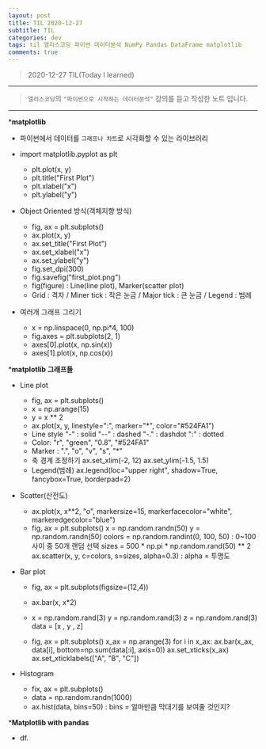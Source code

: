 ```yaml
---
layout: post
title: TIL 2020-12-27 
subtitle: TIL 
categories: dev
tags: til 앨리스코딩 파이썬 데이터분석 NumPy Pandas DataFrame matplotlib
comments: true
---
```



> 2020-12-27 TIL(Today I learned)
---

> `앨리스코딩`의 `"파이썬으로 시작하는 데이터분석"` 강의를 듣고 작성한 노트 입니다.
---

*__matplotlib__
  - 파이썬에서 데이터를 `그래프나 차트`로 시각화할 수 있는 라이브러리
  - import matplotlib.pyplot as plt
    + plt.plot(x, y)
    + plt.title("First Plot")
    + plt.xlabel("x")
    + plt.ylabel("y")
    
    
  - Object Oriented 방식(객체지향 방식)
    + fig, ax = plt.subplots()
    + ax.plot(x, y)
    + ax.set_title("First Plot")
    + ax.set_xlabel("x")
    + ax.set_ylabel("y")
    + fig.set_dpi(300)
    + fig.savefig("first_plot.png")
    + fig(figure) : Line(line plot), Marker(scatter plot)
    + Grid : 격자 / Miner tick : 작은 눈금 / Major tick : 큰 눈금 / Legend : 범례
    
  - 여러개 그래프 그리기
    + x = np.linspace(0, np.pi*4, 100)
    + fig.axes = plt.subplots(2, 1)
    + axes[0].plot(x, np.sin(x))
    + axes[1].plot(x, np.cos(x))
    
*__matplotlib 그래프들__
  - Line plot
    + fig, ax = plt.subplots()
    + x = np.arange(15)
    + y = x ** 2
    + ax.plot(x, y, linestyle=":", marker="*", color="#524FA1")
    + Line style 
      "-" : solid
      "--" : dashed
      "-." : dashdot
      ":" : dotted
    + Color: "r", "green", "0.8", "#524FA1" 
    + Marker : ".", "o", "v", "s", "*"
    + 축 경계 조정하기
      ax.set_xlim(-2, 12)
      ax.set_ylim(-1.5, 1.5)
    + Legend(범례)
      ax.legend(loc="upper right", shadow=True, fancybox=True, borderpad=2)


  - Scatter(산전도)
    + ax.plot(x, x**2, "o", markersize=15, markerfacecolor="white", markeredgecolor="blue")
    + fig, ax = plt.subplots()
      x = np.random.randn(50)
      y = np.random.randn(50)
      colors = np.random.randint(0, 100, 50) : 0~100 사이 중 50개 랜덤 선택
      sizes = 500 * np.pi * np.random.rand(50) ** 2
      ax.scatter(x, y, c=colors, s=sizes, alpha=0.3) : alpha = 투명도


  - Bar plot
    + fig, ax = plt.subplots(figsize=(12,4))
    + ax.bar(x, x*2)
    
    + x = np.random.rand(3)
      y = np.random.rand(3)
      z = np.random.rand(3)
      data = [x , y , z]
      
    + fig, ax = plt.subplots()
      x_ax = np.arange(3)
      for i in x_ax:
        ax.bar(x_ax, data[i], bottom=np.sum(data[:i], axis=0))
      ax.set_xticks(x_ax)
      ax.set_xticklabels(["A", "B", "C"])
      
  - Histogram
    + fix, ax = plt.subplots()
    + data = np.random.randn(1000)
    + ax.hist(data, bins=50) : bins = 얼마만큼 막대기를 보여줄 것인지?
    
*__Matplotlib with pandas__
  - df. 
